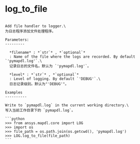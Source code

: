 # log_to_file

````{method} Logger.log_to_file(filename='pymapdl.log', level=10)

Add file handler to logger.\
为日志程序添加文件处理程序。

Parameters:
---------

  *filename* : *`str`* , *`optional`*
  : Name of the file where the logs are recorded. By default `'pymapdl.log'`.\
  记录日志的文件名。默认为 `'pymapdl.log'`。

  *level* : *`str`* , *`optional`*
  : Level of logging. By default `'DEBUG'`.\
  日志记录级别。默认为"'DEBUG'"。

Examples
----------

Write to `pymapdl.log` in the current working directory.\
写入当前工作目录下的 `pymapdl.log`。

```python
>>> from ansys.mapdl.core import LOG
>>> import os
>>> file_path = os.path.join(os.getcwd(), 'pymapdl.log')
>>> LOG.log_to_file(file_path)
```








````